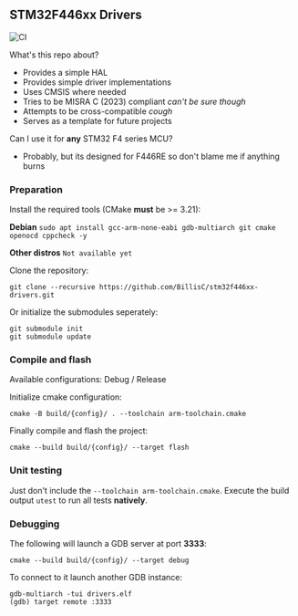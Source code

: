 ## STM32F446xx Drivers

![CI](https://github.com/BillisC/stm32f446xx-drivers/actions/workflows/ci.yml/badge.svg)

What's this repo about?
- Provides a simple HAL
- Provides simple driver implementations
- Uses CMSIS where needed
- Tries to be MISRA C (2023) compliant *can't be sure though*
- Attempts to be cross-compatible *cough*
- Serves as a template for future projects

Can I use it for **any** STM32 F4 series MCU?
- Probably, but its designed for F446RE so don't blame me if anything burns

### Preparation
Install the required tools (CMake **must** be >= 3.21):

**Debian** `sudo apt install gcc-arm-none-eabi gdb-multiarch git cmake openocd cppcheck -y`

**Other distros** `Not available yet`

Clone the repository:
```
git clone --recursive https://github.com/BillisC/stm32f446xx-drivers.git
```
Or initialize the submodules seperately:
```
git submodule init
git submodule update
```

### Compile and flash
Available configurations: Debug / Release

Initialize cmake configuration:
```
cmake -B build/{config}/ . --toolchain arm-toolchain.cmake
```
Finally compile and flash the project:
```
cmake --build build/{config}/ --target flash
```

### Unit testing
Just don't include the `--toolchain arm-toolchain.cmake`.
Execute the build output `utest` to run all tests **natively**.

### Debugging
The following will launch a GDB server at port **3333**:
```
cmake --build build/{config}/ --target debug
```
To connect to it launch another GDB instance:
```
gdb-multiarch -tui drivers.elf
(gdb) target remote :3333
```
